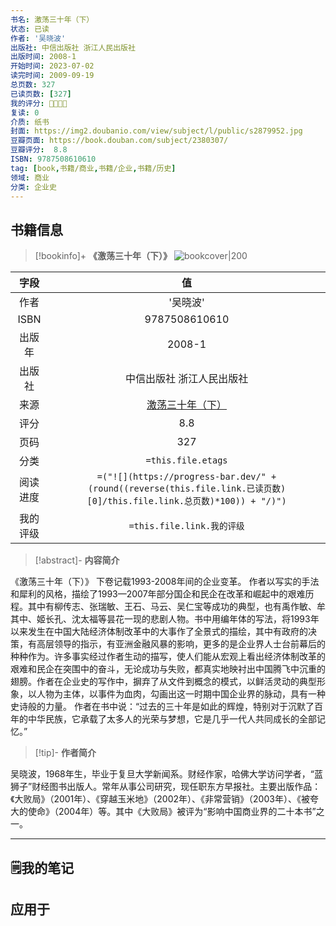 ```yaml
---
书名: 激荡三十年（下）
状态: 已读
作者: '吴晓波'
出版社: 中信出版社 浙江人民出版社
出版时间: 2008-1
开始时间: 2023-07-02
读完时间: 2009-09-19
总页数: 327
已读页数: [327]
我的评分: 🌟🌟🌟🌟
复读: 0
介质: 纸书
封面: https://img2.doubanio.com/view/subject/l/public/s2879952.jpg
豆瓣页面: https://book.douban.com/subject/2380307/
豆瓣评分:  8.8 
ISBN: 9787508610610
tag: [book,书籍/商业,书籍/企业,书籍/历史]
领域: 商业
分类: 企业史
---
```


## 书籍信息
> [!bookinfo]+ **《激荡三十年（下）》** 
> ![bookcover|200](https://img2.doubanio.com/view/subject/l/public/s2879952.jpg)
>
| 字段   | 值                                       |
|:------: |:------------------------------------------: |
| 作者   |'吴晓波'|
| ISBN   | 9787508610610                             |
| 出版年 | 2008-1                      | 
| 出版社 | 中信出版社 浙江人民出版社                          |
| 来源   | [激荡三十年（下）](https://book.douban.com/subject/2380307/) |
| 评分   |  8.8                            |
| 页码   | 327                        |
| 分类   |`=this.file.etags`|
| 阅读进度   |`=("![](https://progress-bar.dev/" +(round((reverse(this.file.link.已读页数)[0]/this.file.link.总页数)*100)) + "/)")`|
| 我的评级  | `=this.file.link.我的评级`                     |

> [!abstract]- **内容简介**
> 
《激荡三十年（下）》
下卷记载1993-2008年间的企业变革。
作者以写实的手法和犀利的风格，描绘了1993—2007年部分国企和民企在改革和崛起中的艰难历程。其中有柳传志、张瑞敏、王石、马云、吴仁宝等成功的典型，也有禹作敏、牟其中、姬长孔、沈太福等昙花一现的悲剧人物。书中用编年体的写法，将1993年以来发生在中国大陆经济体制改革中的大事作了全景式的描绘，其中有政府的决策，有高层领导的指示，有亚洲金融风暴的影响，更多的是企业界人士台前幕后的种种作为。许多事实经过作者生动的描写，使人们能从宏观上看出经济体制改革的艰难和民企在突围中的奋斗，无论成功与失败，都真实地映衬出中国腾飞中沉重的翅膀。作者在企业史的写作中，摒弃了从文件到概念的模式，以鲜活灵动的典型形象，以人物为主体，以事件为血肉，勾画出这一时期中国企业界的脉动，具有一种史诗般的力量。
作者在书中说：“过去的三十年是如此的辉煌，特别对于沉默了百年的中华民族，它承载了太多人的光荣与梦想，它是几乎一代人共同成长的全部记忆。”

> [!tip]- **作者简介**
>
 吴晓波，1968年生，毕业于复旦大学新闻系。财经作家，哈佛大学访问学者，“蓝狮子”财经图书出版人。常年从事公司研究，现任职东方早报社。主要出版作品：《大败局》（2001年）、《穿越玉米地》（2002年）、《非常营销》（2003年）、《被夸大的使命》（2004年）等。其中《大败局》被评为“影响中国商业界的二十本书”之一。

---
## 🗒️我的笔记


## 应用于



